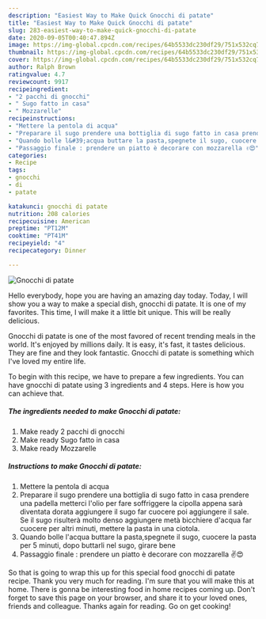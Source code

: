 ```yaml
---
description: "Easiest Way to Make Quick Gnocchi di patate"
title: "Easiest Way to Make Quick Gnocchi di patate"
slug: 283-easiest-way-to-make-quick-gnocchi-di-patate
date: 2020-09-05T00:40:47.894Z
image: https://img-global.cpcdn.com/recipes/64b5533dc230df29/751x532cq70/gnocchi-di-patate-recipe-main-photo.jpg
thumbnail: https://img-global.cpcdn.com/recipes/64b5533dc230df29/751x532cq70/gnocchi-di-patate-recipe-main-photo.jpg
cover: https://img-global.cpcdn.com/recipes/64b5533dc230df29/751x532cq70/gnocchi-di-patate-recipe-main-photo.jpg
author: Ralph Brown
ratingvalue: 4.7
reviewcount: 9917
recipeingredient:
- "2 pacchi di gnocchi"
- " Sugo fatto in casa"
- " Mozzarelle"
recipeinstructions:
- "Mettere la pentola di acqua"
- "Preparare il sugo prendere una bottiglia di sugo fatto in casa prendere una padella metterci l&#39;olio per fare soffriggere la cipolla appena sarà diventata dorata aggiungere il sugo far cuocere poi aggiungere il sale. Se il sugo risulterà molto denso aggiungere metà bicchiere d&#39;acqua far cuocere per altri minuti, mettere la pasta in una ciotola."
- "Quando bolle l&#39;acqua buttare la pasta,spegnete il sugo, cuocere la pasta per 5 minuti, dopo buttarli nel sugo, girare bene"
- "Passaggio finale : prendere un piatto è decorare con mozzarella ✌️😍"
categories:
- Recipe
tags:
- gnocchi
- di
- patate

katakunci: gnocchi di patate 
nutrition: 208 calories
recipecuisine: American
preptime: "PT12M"
cooktime: "PT41M"
recipeyield: "4"
recipecategory: Dinner

---
```



![Gnocchi di patate](https://img-global.cpcdn.com/recipes/64b5533dc230df29/751x532cq70/gnocchi-di-patate-recipe-main-photo.jpg)

Hello everybody, hope you are having an amazing day today. Today, I will show you a way to make a special dish, gnocchi di patate. It is one of my favorites. This time, I will make it a little bit unique. This will be really delicious.

Gnocchi di patate is one of the most favored of recent trending meals in the world. It's enjoyed by millions daily. It is easy, it's fast, it tastes delicious. They are fine and they look fantastic. Gnocchi di patate is something which I've loved my entire life.




To begin with this recipe, we have to prepare a few ingredients. You can have gnocchi di patate using 3 ingredients and 4 steps. Here is how you can achieve that.

<!--inarticleads1-->

##### The ingredients needed to make Gnocchi di patate:

1. Make ready 2 pacchi di gnocchi
1. Make ready  Sugo fatto in casa
1. Make ready  Mozzarelle




<!--inarticleads2-->

##### Instructions to make Gnocchi di patate:

1. Mettere la pentola di acqua
1. Preparare il sugo prendere una bottiglia di sugo fatto in casa prendere una padella metterci l&#39;olio per fare soffriggere la cipolla appena sarà diventata dorata aggiungere il sugo far cuocere poi aggiungere il sale. Se il sugo risulterà molto denso aggiungere metà bicchiere d&#39;acqua far cuocere per altri minuti, mettere la pasta in una ciotola.
1. Quando bolle l&#39;acqua buttare la pasta,spegnete il sugo, cuocere la pasta per 5 minuti, dopo buttarli nel sugo, girare bene
1. Passaggio finale : prendere un piatto è decorare con mozzarella ✌️😍




So that is going to wrap this up for this special food gnocchi di patate recipe. Thank you very much for reading. I'm sure that you will make this at home. There is gonna be interesting food in home recipes coming up. Don't forget to save this page on your browser, and share it to your loved ones, friends and colleague. Thanks again for reading. Go on get cooking!
